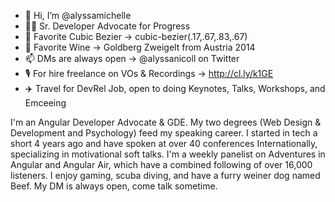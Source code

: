 - 💜 Hi, I’m @alyssamichelle
- 🏋️‍♀️ Sr. Developer Advocate for Progress
- 🧮 Favorite Cubic Bezier -> cubic-bezier(.17,.67,.83,.67)
- 🍷 Favorite Wine -> Goldberg Zweigelt from Austria 2014
- 📫 DMs are always open -> @alyssanicoll on Twitter
- 🎙️ For hire freelance on VOs & Recordings -> http://cl.ly/k1GE
- ✈️ Travel for DevRel Job, open to doing Keynotes, Talks, Workshops, and Emceeing


I'm an Angular Developer Advocate & GDE. My two degrees (Web Design & Development and Psychology) feed my speaking career. I started in tech a short 4 years ago and have spoken at over 40 conferences Internationally, specializing in motivational soft talks. I'm a weekly panelist on Adventures in Angular and Angular Air, which have a combined following of over 16,000 listeners. I enjoy gaming, scuba diving, and have a furry weiner dog named Beef. My DM is always open, come talk sometime.
